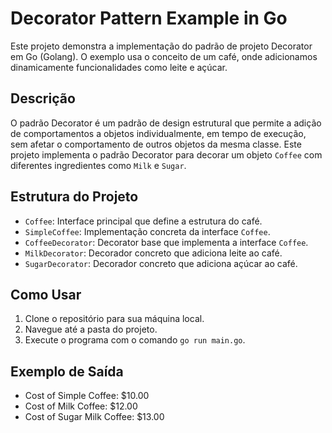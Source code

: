 # Decorator Pattern Example in Go

Este projeto demonstra a implementação do padrão de projeto Decorator em Go (Golang). O exemplo usa o conceito de um café, onde adicionamos dinamicamente funcionalidades como leite e açúcar.

## Descrição

O padrão Decorator é um padrão de design estrutural que permite a adição de comportamentos a objetos individualmente, em tempo de execução, sem afetar o comportamento de outros objetos da mesma classe. Este projeto implementa o padrão Decorator para decorar um objeto `Coffee` com diferentes ingredientes como `Milk` e `Sugar`.

## Estrutura do Projeto

- `Coffee`: Interface principal que define a estrutura do café.
- `SimpleCoffee`: Implementação concreta da interface `Coffee`.
- `CoffeeDecorator`: Decorator base que implementa a interface `Coffee`.
- `MilkDecorator`: Decorador concreto que adiciona leite ao café.
- `SugarDecorator`: Decorador concreto que adiciona açúcar ao café.

## Como Usar

1. Clone o repositório para sua máquina local.
2. Navegue até a pasta do projeto.
3. Execute o programa com o comando `go run main.go`.

## Exemplo de Saída

- Cost of Simple Coffee: $10.00
- Cost of Milk Coffee: $12.00
- Cost of Sugar Milk Coffee: $13.00